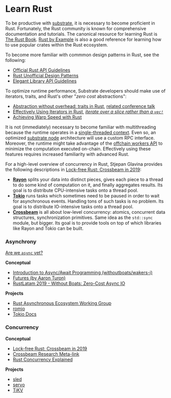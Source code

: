 # Learn Rust

To be productive with [substrate](https://github.com/substrate), it is necessary to become proficient in Rust. Fortunately, the Rust community is known for comprehensive documentation and tutorials. The canonical resource for learning Rust is [The Rust Book](https://doc.rust-lang.org/book/index.html). [Rust by Example](https://doc.rust-lang.org/rust-by-example/index.html) is also a good reference for learning how to use popular crates within the Rust ecosystem.

To become more familiar with commmon design patterns in Rust, see the following:
* [Official Rust API Guidelines](https://rust-lang-nursery.github.io/api-guidelines/about.html)
* [Rust Unofficial Design Patterns](https://github.com/rust-unofficial/patterns)
* [Elegant Library API Guidelines](https://deterministic.space/elegant-apis-in-rust.html)

To optimize runtime performance, Substrate developers should make use of iterators, traits, and Rust's other "*zero cost* abstractions":
* [Abstraction without overhead: traits in Rust](https://blog.rust-lang.org/2015/05/11/traits.html), [related conference talk](https://www.youtube.com/watch?v=Sn3JklPAVLk)
* [Effectively Using Iterators in Rust](https://hermanradtke.com/2015/06/22/effectively-using-iterators-in-rust.html), *[iterate over a slice rather than a `vec!`](https://twitter.com/heinz_gies/status/1121490424739303425)*
* [Achieving Warp Speed with Rust](http://troubles.md/posts/rust-optimization/) 

It is not (immediately) necessary to become familiar with multithreading because the runtime operates in a [single-threaded context](https://www.tutorialspoint.com/single-threaded-and-multi-threaded-processes). Even so, an optimized [substrate node](https://github.com/paritytech/substrate/tree/master/node) architecture will use a custom RPC interface. Moreover, the runtime might take advantage of the [offchain workers API](https://substrate.dev/docs/en/next/overview/off-chain-workers) to minimize the computation executed on-chain. Effectively using these features requires increased familiarity with advanced Rust. 

For a high-level overview of concurrency in Rust, Stjepan Glavina provides the following descriptions in [Lock-free Rust: Crossbeam in 2019](https://stjepang.github.io/2019/01/29/lock-free-rust-crossbeam-in-2019.html):
* **[Rayon](https://github.com/rayon-rs/rayon)** splits your data into distinct pieces, gives each piece to a thread to do some kind of computation on it, and finally aggregates results. Its goal is to distribute CPU-intensive tasks onto a thread pool.
* **[Tokio](https://github.com/tokio-rs/tokio)** runs tasks which sometimes need to be paused in order to wait for asynchronous events. Handling tons of such tasks is no problem. Its goal is to distribute IO-intensive tasks onto a thread pool.
* **[Crossbeam](https://github.com/crossbeam-rs/crossbeam)** is all about low-level concurrency: atomics, concurrent data structures, synchronization primitives. Same idea as the `std::sync` module, but bigger. Its goal is to provide tools on top of which libraries like Rayon and Tokio can be built.

### Asynchrony
[Are we `async` yet?](https://areweasyncyet.rs/)

**Conceptual**
* [Introduction to Async/Await Programming (withoutboats/wakers-i)](https://boats.gitlab.io/blog/post/wakers-i/)
* [Futures (by Aaron Turon)](http://aturon.github.io/2016/08/11/futures/)
* [RustLatam 2019 - Without Boats: Zero-Cost Async IO](https://www.youtube.com/watch?v=skos4B5x7qE)

**Projects**
* [Rust Asynchronous Ecosystem Working Group](https://github.com/rustasync)
* [romio](https://github.com/withoutboats/romio)
* [Tokio Docs](https://tokio.rs/docs/overview/)

### Concurrency

**Conceptual**
* [Lock-free Rust: Crossbeam in 2019](https://stjepang.github.io/2019/01/29/lock-free-rust-crossbeam-in-2019.html)
* [Crossbeam Research Meta-link](https://github.com/crossbeam-rs/rfcs/wiki)
* [Rust Concurrency Explained](https://www.youtube.com/watch?v=Dbytx0ivH7Q)

**Projects**
* [sled](https://github.com/spacejam/sled)
* [servo](https://github.com/servo/servo)
* [TiKV](https://github.com/tikv/tikv)
